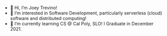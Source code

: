 - 👋 Hi, I’m Joey Trevino!
- 👀 I’m interested in Software Development, particularly serverless (cloud) software and distributed computing!
- 🌱 I’m currently learning CS @ Cal Poly, SLO! I Graduate in December 2021.

<!---
jrtrevino/jrtrevino is a ✨ special ✨ repository because its `README.md` (this file) appears on your GitHub profile.
You can click the Preview link to take a look at your changes.
--->
